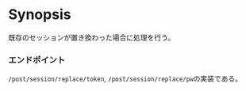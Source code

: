 # Synopsis

既存のセッションが置き換わった場合に処理を行う。

### エンドポイント

`/post/session/replace/token`, `/post/session/replace/pw`の実装である。
